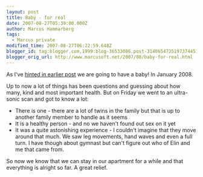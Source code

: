 ```yaml
---
layout: post
title: Baby - for real
date: 2007-08-27T05:39:00.000Z
author: Marcus Hammarberg
tags:
  - Marcus private
modified_time: 2007-08-27T06:22:59.648Z
blogger_id: tag:blogger.com,1999:blog-36533086.post-3148654725197374451
blogger_orig_url: http://www.marcusoft.net/2007/08/baby-for-real.html
---
```


As I've [hinted in earlier post](http://www.marcusoft.net/2007/08/home-again.html) we are going to have a baby! In January 2008.

Up to now a lot of things has been questions and guessing about how many, kind and most important health. But on Friday we went to an ultra-sonic scan and got to know a lot:

- There is one - there are a lot of twins in the family but that is up to another family member to handle as it seems
- It is a healthy person - and no we haven't found out sex on it yet
- It was a quite astonishing experience - I couldn't imagine that they move around that much. We saw leg movements, hand waves and even a full turn. I have though about gymnast but can't figure out who of Elin and me that came from.

So now we know that we can stay in our apartment for a while and that everything is alright so far. A great relief.
